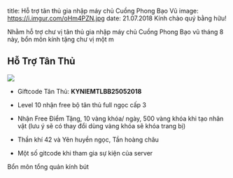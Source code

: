 title: Hỗ trợ tân thủ gia nhập máy chủ Cuồng Phong Bạo Vũ
image: https://i.imgur.com/oHm4PZN.jpg
date: 21.07.2018
Kính chào quý bằng hữu!

Nhằm hỗ trợ chư vị tân thủ gia nhập máy chủ Cuồng Phong Bạo vũ tháng 8 này, bổn môn kính tặng chư vị một m

## Hỗ Trợ Tân Thủ

![](https://i.imgur.com/U0DEf1f.png)

- Giftcode Tân Thủ: **KYNIEMTLBB25052018**

- Level 10 nhận free bộ tân thủ full ngọc cấp 3

- Nhận Free Điểm Tặng, 10 vàng khóa/ ngày, 500 vàng khóa khi tạo nhân vật (lưu ý sẽ có thay đổi dùng vàng khóa sẽ khóa trang bị)

-  Thần khí 42 và Yên huyền ngọc, Tần hoàng châu

-  Một số gitcode khi tham gia sự kiện của server

Bổn môn tổng quản kính bút
